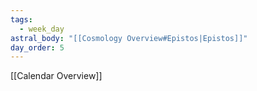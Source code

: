 ```yaml
---
tags:
  - week_day
astral_body: "[[Cosmology Overview#Epistos|Epistos]]"
day_order: 5
---
```

[[Calendar Overview]]